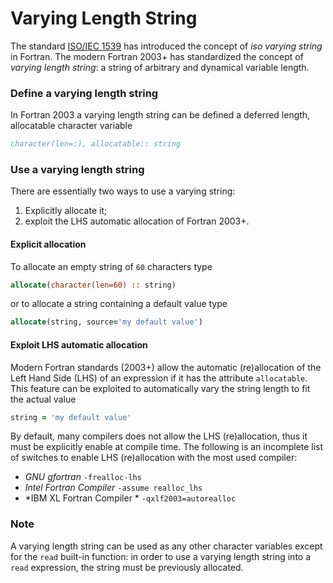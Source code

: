 # Varying Length String
The standard [ISO/IEC 1539](http://www.iso.org/iso/catalogue_detail.htm?csnumber=6129) has introduced the concept of *iso varying string* in Fortran. The modern Fortran 2003+ has standardized the concept of *varying length string*: a string of arbitrary and dynamical variable length.

### Define a varying length string
In Fortran 2003 a varying length string can be defined a deferred length, allocatable character variable
```fortran
character(len=:), allocatable:: string
```

### Use a varying length string
There are essentially two ways to use a varying string:

1. Explicitly allocate it;
2. exploit the LHS automatic allocation of Fortran 2003+.

#### Explicit allocation
To allocate an empty string of `60` characters type
```fortran
allocate(character(len=60) :: string)
```
or to allocate a string containing a default value type
```fortran
allocate(string, source='my default value')
```
#### Exploit LHS automatic allocation
Modern Fortran standards (2003+) allow the automatic (re)allocation of the Left Hand Side (LHS) of an expression if it has the attribute `allocatable`. This feature can be exploited to automatically vary the string length to fit the actual value
```fortran
string = 'my default value'
```
By default, many compilers does not allow the LHS (re)allocation, thus it must be explicitly enable at compile time. The following is an incomplete list of switches to enable LHS (re)allocation with the most used compiler:

+ *GNU gfortran* `-frealloc-lhs`
+ *Intel Fortran Compiler* `-assume realloc_lhs`
+ *IBM XL Fortran Compiler * `-qxlf2003=autorealloc`

### Note
A varying length string can be used as any other character variables except for the `read` built-in function: in order to use a varying length string into a `read` expression, the string must be previously allocated.
